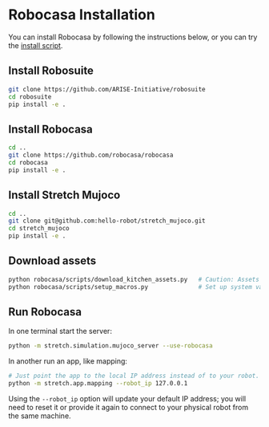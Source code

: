 # Robocasa Installation

You can install Robocasa by following the instructions below, or you can try the [install script](scripts/install_robocasa.sh).

## Install Robosuite

```bash
git clone https://github.com/ARISE-Initiative/robosuite
cd robosuite
pip install -e .
```

## Install Robocasa

```bash
cd ..
git clone https://github.com/robocasa/robocasa
cd robocasa
pip install -e .
```

## Install Stretch Mujoco

```bash
cd ..
git clone git@github.com:hello-robot/stretch_mujoco.git
cd stretch_mujoco
pip install -e .
```

## Download assets

```bash
python robocasa/scripts/download_kitchen_assets.py   # Caution: Assets to be downloaded are around 5GB.
python robocasa/scripts/setup_macros.py              # Set up system variables.
```

## Run Robocasa

In one terminal start the server:

```bash
python -m stretch.simulation.mujoco_server --use-robocasa
```

In another run an app, like mapping:

```bash
# Just point the app to the local IP address instead of to your robot.
python -m stretch.app.mapping --robot_ip 127.0.0.1
```

Using the `--robot_ip` option will update your default IP address; you will need to reset it or provide it again to connect to your physical robot from the same machine.
